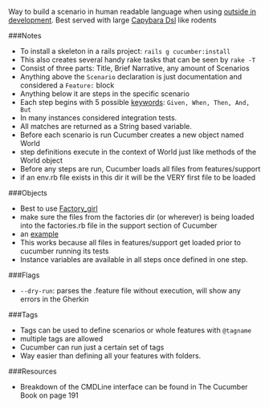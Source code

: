 Way to build a scenario in human readable language when using [outside in development][5]. Best served with large [Capybara Dsl][1] like rodents

###Notes

* To install a skeleton in a rails project: `rails g cucumber:install`
* This also creates several handy rake tasks that can be seen by `rake -T`
* Consist of three parts: Title, Brief Narrative, any amount of Scenarios
* Anything above the `Scenario` declaration is just documentation and considered a `Feature:` block
* Anything below it are steps in the specific scenario
* Each step begins with 5 possible [keywords][4]: `Given, When, Then, And, But`
* In many instances considered integration tests.
* All matches are returned as a String based variable.
* Before each scenario is run Cucumber creates a new object named World
* step definitions execute in the context of World just like methods of the World object
* Before any steps are run, Cucumber loads all files from features/support
* if an env.rb file exists in this dir it will be the VERY first file to be loaded

###Objects

* Best to use [Factory_girl][3]
* make sure the files from the factories dir (or wherever) is being loaded into the factories.rb file in the support section of Cucumber
* an [example][2]
* This works because all files in features/support get loaded prior to cucumber running its tests
* Instance variables are available in all steps once defined in one step.

###Flags

* `--dry-run`: parses the .feature file without execution, will show any errors in the Gherkin

###Tags

* Tags can be used to define scenarios or whole features with `@tagname`
* multiple tags are allowed
* Cucumber can run just a certain set of tags 
* Way easier than defining all your features with folders.

###Resources

* Breakdown of the CMDLine interface can be found in The Cucumber Book on page 191

[1]: /CapybaraDsl
[2]: /FactoryGirlCucumberEnvironment
[3]: /FactoryGirlCucumberEnvironment
[4]: /CucumberKeywords
[5]: /OutsideInDevelopment
